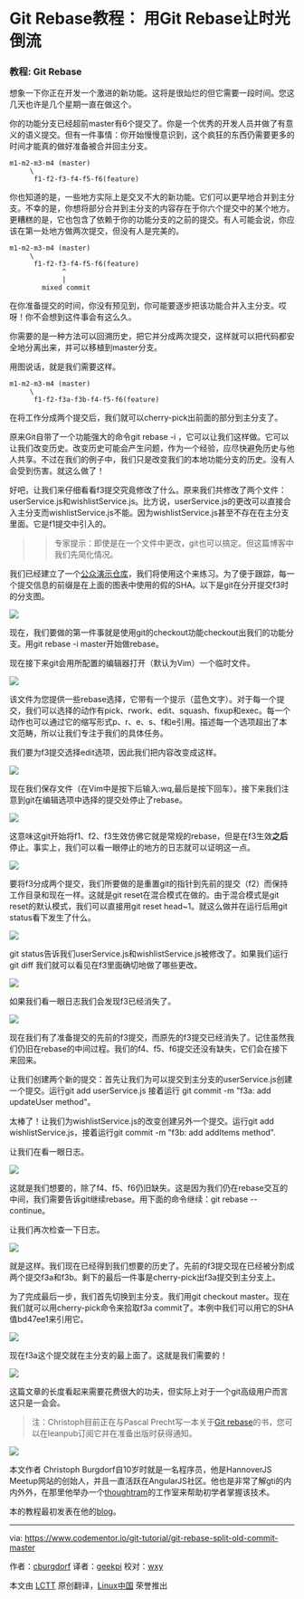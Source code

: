 Git Rebase教程： 用Git Rebase让时光倒流
================================================================================

### 教程: Git Rebase ###

想象一下你正在开发一个激进的新功能。这将是很灿烂的但它需要一段时间。您这几天也许是几个星期一直在做这个。

你的功能分支已经超前master有6个提交了。你是一个优秀的开发人员并做了有意义的语义提交。但有一件事情：你开始慢慢意识到，这个疯狂的东西仍需要更多的时间才能真的做好准备被合并回主分支。

    m1-m2-m3-m4 (master)
         \ 
          f1-f2-f3-f4-f5-f6(feature)

你也知道的是，一些地方实际上是交叉不大的新功能。它们可以更早地合并到主分支。不幸的是，你想将部分合并到主分支的内容存在于你六个提交中的某个地方。更糟糕的是，它也包含了依赖于你的功能分支的之前的提交。有人可能会说，你应该在第一处地方做两次提交，但没有人是完美的。

    m1-m2-m3-m4 (master)
         \ 
          f1-f2-f3-f4-f5-f6(feature)
                 ^
                 |
            mixed commit

在你准备提交的时间，你没有预见到，你可能要逐步把该功能合并入主分支。哎呀！你不会想到这件事会有这么久。

你需要的是一种方法可以回溯历史，把它并分成两次提交，这样就可以把代码都安全地分离出来，并可以移植到master分支。

用图说话，就是我们需要这样。

    m1-m2-m3-m4 (master)
         \ 
          f1-f2-f3a-f3b-f4-f5-f6(feature)

在将工作分成两个提交后，我们就可以cherry-pick出前面的部分到主分支了。

原来Git自带了一个功能强大的命令git rebase -i ，它可以让我们这样做。它可以让我们改变历史。改变历史可能会产生问题，作为一个经验，应尽快避免历史与他人共享。不过在我们的例子中，我们只是改变我们的本地功能分支的历史。没有人会受到伤害。就这么做了！

好吧，让我们来仔细看看f3提交究竟修改了什么。原来我们共修改了两个文件：userService.js和wishlistService.js。比方说，userService.js的更改可以直接合入主分支而wishlistService.js不能。因为wishlistService.js甚至不存在在主分支里面。它是f1提交中引入的。

>>专家提示：即使是在一个文件中更改，git也可以搞定。但这篇博客中我们先简化情况。

我们已经建立了一个[公众演示仓库][3]，我们将使用这个来练习。为了便于跟踪，每一个提交信息的前缀是在上面的图表中使用的假的SHA。以下是git在分开提交f3时的分支图。

![](https://s3.amazonaws.com/codementor_content/2014-Sep-week3/git1.png)

现在，我们要做的第一件事就是使用git的checkout功能checkout出我们的功能分支。用git rebase -i master开始做rebase。

现在接下来git会用所配置的编辑器打开（默认为Vim）一个临时文件。

![](https://s3.amazonaws.com/codementor_content/2014-Sep-week3/git2.png)

该文件为您提供一些rebase选择，它带有一个提示（蓝色文字）。对于每一个提交，我们可以选择的动作有pick、rwork、edit、squash、fixup和exec。每一个动作也可以通过它的缩写形式p、r、e、s、f和e引用。描述每一个选项超出了本文范畴，所以让我们专注于我们的具体任务。

我们要为f3提交选择edit选项，因此我们把内容改变成这样。

![](https://s3.amazonaws.com/codementor_content/2014-Sep-week3/git3.png)

现在我们保存文件（在Vim中是按下<ESC>后输入:wq,最后是按下回车）。接下来我们注意到git在编辑选项中选择的提交处停止了rebase。

![](https://s3.amazonaws.com/codementor_content/2014-Sep-week3/git4.jpg)

这意味这git开始将f1、f2、f3生效仿佛它就是常规的rebase，但是在f3生效**之后**停止。事实上，我们可以看一眼停止的地方的日志就可以证明这一点。

![](https://s3.amazonaws.com/codementor_content/2014-Sep-week3/git5.png)

要将f3分成两个提交，我们所要做的是重置git的指针到先前的提交（f2）而保持工作目录和现在一样。这就是git reset在混合模式在做的。由于混合模式是git reset的默认模式，我们可以直接用git reset head~1。就这么做并在运行后用git status看下发生了什么。

![](https://s3.amazonaws.com/codementor_content/2014-Sep-week3/git6.png)

git status告诉我们userService.js和wishlistService.js被修改了。如果我们运行 git diff 我们就可以看见在f3里面确切地做了哪些更改。

![](https://s3.amazonaws.com/codementor_content/2014-Sep-week3/git7.png)

如果我们看一眼日志我们会发现f3已经消失了。

![](https://s3.amazonaws.com/codementor_content/2014-Sep-week3/git8.png)

现在我们有了准备提交的先前的f3提交，而原先的f3提交已经消失了。记住虽然我们仍旧在rebase的中间过程。我们的f4、f5、f6提交还没有缺失，它们会在接下来回来。

让我们创建两个新的提交：首先让我们为可以提交到主分支的userService.js创建一个提交。运行git add userService.js 接着运行 git commit -m "f3a: add updateUser method"。

太棒了！让我们为wishlistService.js的改变创建另外一个提交。运行git add wishlistService.js，接着运行git commit -m "f3b: add addItems method".

让我们在看一眼日志。

![](https://s3.amazonaws.com/codementor_content/2014-Sep-week3/git9.png)

这就是我们想要的，除了f4、f5、f6仍旧缺失。这是因为我们仍在rebase交互的中间，我们需要告诉git继续rebase。用下面的命令继续：git rebase --continue。

让我们再次检查一下日志。

![](https://s3.amazonaws.com/codementor_content/2014-Sep-week3/git10.png)

就是这样。我们现在已经得到我们想要的历史了。先前的f3提交现在已经被分割成两个提交f3a和f3b。剩下的最后一件事是cherry-pick出f3a提交到主分支上。

为了完成最后一步，我们首先切换到主分支。我们用git checkout master。现在我们就可以用cherry-pick命令来拾取f3a commit了。本例中我们可以用它的SHA值bd47ee1来引用它。

![](https://s3.amazonaws.com/codementor_content/2014-Sep-week3/git11.png)

现在f3a这个提交就在主分支的最上面了。这就是我们需要的！

![](https://s3.amazonaws.com/codementor_content/2014-Sep-week3/git12.png)

这篇文章的长度看起来需要花费很大的功夫，但实际上对于一个git高级用户而言这只是一会会。

>注：Christoph目前正在与Pascal Precht写一本关于[Git rebase][4]的书，您可以在leanpub订阅它并在准备出版时获得通知。

![](https://www.gravatar.com/avatar/7c148ace0d63306091cc79ed9d9e77b4?d=mm&s=200)

本文作者 Christoph Burgdorf自10岁时就是一名程序员，他是HannoverJS Meetup网站的创始人，并且一直活跃在AngularJS社区。他也是非常了解gti的内内外外，在那里他举办一个[thoughtram][1]的工作室来帮助初学者掌握该技术。

本的教程最初发表在他的[blog][2]。

--------------------------------------------------------------------------------

via: https://www.codementor.io/git-tutorial/git-rebase-split-old-commit-master

作者：[cburgdorf][a]
译者：[geekpi](https://github.com/geekpi)
校对：[wxy](https://github.com/wxy)

本文由 [LCTT](https://github.com/LCTT/TranslateProject) 原创翻译，[Linux中国](http://linux.cn/) 荣誉推出

[a]:https://www.codementor.io/cburgdorf
[1]:http://thoughtram.io/
[2]:http://blog.thoughtram.io/posts/going-back-in-time-to-split-older-commits/
[3]:https://github.com/thoughtram/interactive-rebase-demo
[4]:https://leanpub.com/rebase-the-complete-guide-on-rebasing-in-git